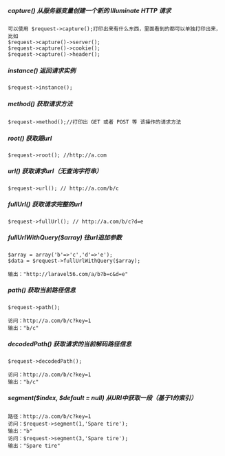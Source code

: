 ##### capture\(\) 从服务器变量创建一个新的 Illuminate HTTP 请求

```
可以使用 $request->capture();打印出来有什么东西，里面看到的都可以单独打印出来，比如
$request->capture()->server();
$request->capture()->cookie();
$request->capture()->header();
```

##### instance\(\) 返回请求实例

```
$request->instance();
```

##### method\(\)  获取请求方法

```
$request->method();//打印出 GET 或者 POST 等 该操作的请求方法
```

##### root\(\) 获取跟url

```
$request->root(); //http://a.com
```

##### url\(\) 获取请求url（无查询字符串）

```
$request->url(); // http://a.com/b/c
```

##### fullUrl\(\) 获取请求完整的url

```
$request->fullUrl(); // http://a.com/b/c?d=e
```

##### fullUrlWithQuery\($array\)  往url追加参数

```
$array = array('b'=>'c','d'=>'e');
$data = $request->fullUrlWithQuery($array);

输出："http://laravel56.com/a/b?b=c&d=e"
```

##### path\(\) 获取当前路径信息

```
$request->path();

访问：http://a.com/b/c?key=1
输出："b/c"
```

##### decodedPath\(\) 获取请求的当前解码路径信息

```
$request->decodedPath();

访问：http://a.com/b/c?key=1
输出："b/c"
```

##### segment\($index, $default = null\) 从URI中获取一段（基于1的索引）

```
路径：http://a.com/b/c?key=1
访问：$request->segment(1,'Spare tire');
输出："b"
访问：$request->segment(3,'Spare tire');
输出："Spare tire"

```




